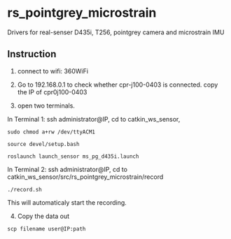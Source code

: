# rs_pointgrey_microstrain
Drivers for real-senser D435i, T256, pointgrey camera and microstrain IMU


## Instruction

1) connect to wifi: 360WiFi

2) Go to 192.168.0.1 to check whether cpr-j100-0403 is connected. copy the IP of cpr0j100-0403

3) open two terminals. 

In Terminal 1: ssh administrator@IP, cd to catkin_ws_sensor, 

`sudo chmod a+rw /dev/ttyACM1`

`source devel/setup.bash`

`roslaunch launch_sensor ms_pg_d435i.launch`

In Terminal 2: ssh administrator@IP, cd to catkin_ws_sensor/src/rs_pointgrey_microstrain/record

`./record.sh`

This will automaticaly start the recording. 

4) Copy the data out

`scp filename user@IP:path`

